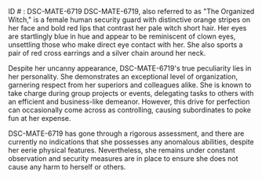 ID # : DSC-MATE-6719
DSC-MATE-6719, also referred to as "The Organized Witch," is a female human security guard with distinctive orange stripes on her face and bold red lips that contrast her pale witch short hair. Her eyes are startlingly blue in hue and appear to be reminiscent of clown eyes, unsettling those who make direct eye contact with her. She also sports a pair of red cross earrings and a silver chain around her neck.

Despite her uncanny appearance, DSC-MATE-6719's true peculiarity lies in her personality. She demonstrates an exceptional level of organization, garnering respect from her superiors and colleagues alike. She is known to take charge during group projects or events, delegating tasks to others with an efficient and business-like demeanor. However, this drive for perfection can occasionally come across as controlling, causing subordinates to poke fun at her expense.

DSC-MATE-6719 has gone through a rigorous assessment, and there are currently no indications that she possesses any anomalous abilities, despite her eerie physical features. Nevertheless, she remains under constant observation and security measures are in place to ensure she does not cause any harm to herself or others.